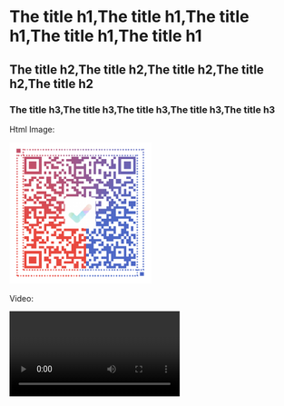 <h1>The title h1,The title h1,The title h1,The title h1,The title h1</h1>
<h2>The title h2,The title h2,The title h2,The title h2,The title h2</h2>
<h3>The title h3,The title h3,The title h3,The title h3,The title h3</h3>

Html Image:

<img width="250" height="250" src="assets/script_medias/1675527939855.png"/>

Video:

<video src="http://commondatastorage.googleapis.com/gtv-videos-bucket/sample/BigBuckBunny.mp4">

